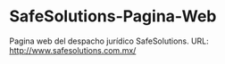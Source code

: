 # SafeSolutions-Pagina-Web
Pagina web del despacho jurídico SafeSolutions. URL: http://www.safesolutions.com.mx/
